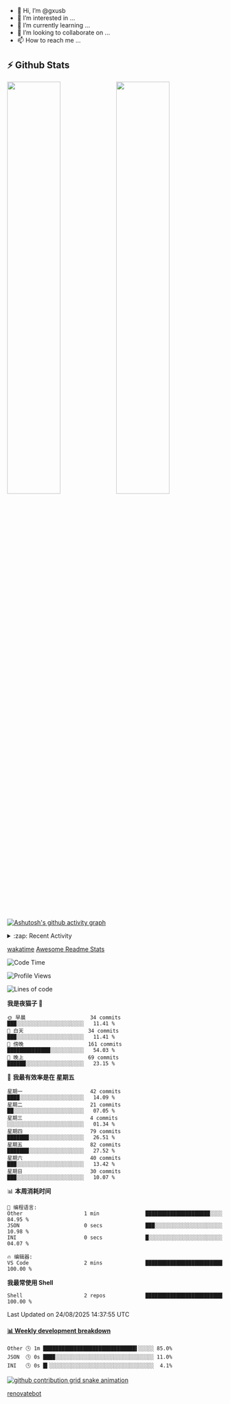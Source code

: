 - 👋 Hi, I’m @gxusb
- 👀 I’m interested in ...
- 🌱 I’m currently learning ...
- 💞️ I’m looking to collaborate on ...
- 📫 How to reach me ...

## ⚡ Github Stats

<p align="left">
  <img width="49.6%" src="https://github-readme-stats.vercel.app/api?username=gxusb&show_icons=true&theme=tokyonight&hide_border=true&locale=cn">
  <img width="49.6%" src="https://github-readme-streak-stats.herokuapp.com?user=gxusb&theme=dark&locale=zh&fire=92DD6B&ring=6FAFDD">
</p>

[![Ashutosh's github activity graph](https://github-readme-activity-graph.vercel.app/graph?username=gxusb&bg_color=d4e3fe&color=9e4c98&line=669c35&point=d29d00&area=true&hide_border=true)](https://github.com/ashutosh00710/github-readme-activity-graph)

<!---
<p align="left">
    <img width="49.5%" src="https://github-readme-stats.vercel.app/api?username=gxusb&show_icons=true&count_private=true&title_color=006400&text_color=000080&bg_color=30,00FFFF,40E0D0,00CED1&locale=cn">
  <img width="49.5%" src="https://github-readme-stats.vercel.app/api/top-langs/?username=gxusb&title_color=006400&text_color=000080&layout=compact&bg_color=30,00FFFF,40E0D0,00CED1&locale=cn">
</p>
--->

<details>
<summary>:zap: Recent Activity</summary>
<!--START_SECTION:activity-->

1. 🎉 Merged PR [#13](https://github.com/gxusb/gxusb/pull/13) in [gxusb/gxusb](https://github.com/gxusb/gxusb)
2. 🎉 Merged PR [#12](https://github.com/gxusb/gxusb/pull/12) in [gxusb/gxusb](https://github.com/gxusb/gxusb)
3. 🗣 Commented on [#56](https://github.com/hua0512/stream-rec/issues/56#issuecomment-2067642109) in [hua0512/stream-rec](https://github.com/hua0512/stream-rec)
4. 🗣 Commented on [#56](https://github.com/hua0512/stream-rec/issues/56#issuecomment-2067637130) in [hua0512/stream-rec](https://github.com/hua0512/stream-rec)
5. ❗ Opened issue [#56](https://github.com/hua0512/stream-rec/issues/56) in [hua0512/stream-rec](https://github.com/hua0512/stream-rec)
6. ❗ Opened issue [#50](https://github.com/hua0512/stream-rec/issues/50) in [hua0512/stream-rec](https://github.com/hua0512/stream-rec)
7. 🗣 Commented on [#5](https://github.com/v03413/ServerStatus-Client/issues/5) in [v03413/ServerStatus-Client](https://github.com/v03413/ServerStatus-Client)
8. ❗️ Opened issue [#5](https://github.com/v03413/ServerStatus-Client/issues/5) in [v03413/ServerStatus-Client](https://github.com/v03413/ServerStatus-Client)
9. ❗️ Opened issue [#2233](https://github.com/alist-org/alist/issues/2233) in [alist-org/alist](https://github.com/alist-org/alist)
10. ❗️ Opened issue [#194](https://github.com/cppla/ServerStatus/issues/194) in [cppla/ServerStatus](https://github.com/cppla/ServerStatus)

<!--END_SECTION:activity-->
</details>


[wakatime](https://wakatime.com/dashboard) [Awesome Readme Stats](https://github.com/marketplace/actions/profile-readme-development-stats)

<!--START_SECTION:waka-->
![Code Time](http://img.shields.io/badge/Code%20Time-177%20hrs%2030%20mins-blue)

![Profile Views](http://img.shields.io/badge/%E4%B8%AA%E4%BA%BA%E8%B5%84%E6%96%99%E8%A7%82%E7%9C%8B%E6%AC%A1%E6%95%B0-0-blue)

![Lines of code](https://img.shields.io/badge/%E4%BB%8E%E3%80%8CHello%20World%E3%80%8D%E8%B5%B7%E6%88%91%E5%B7%B2%E7%BB%8F%E5%86%99%E4%BA%86-2.0%20thousand%20%E8%A1%8C%E4%BB%A3%E7%A0%81-blue)

**我是夜猫子 🦉** 

```text
🌞 早晨                     34 commits          ███░░░░░░░░░░░░░░░░░░░░░░   11.41 % 
🌆 白天                     34 commits          ███░░░░░░░░░░░░░░░░░░░░░░   11.41 % 
🌃 傍晚                     161 commits         ██████████████░░░░░░░░░░░   54.03 % 
🌙 晚上                     69 commits          ██████░░░░░░░░░░░░░░░░░░░   23.15 % 
```
📅 **我最有效率是在 星期五** 

```text
星期一                      42 commits          ████░░░░░░░░░░░░░░░░░░░░░   14.09 % 
星期二                      21 commits          ██░░░░░░░░░░░░░░░░░░░░░░░   07.05 % 
星期三                      4 commits           ░░░░░░░░░░░░░░░░░░░░░░░░░   01.34 % 
星期四                      79 commits          ███████░░░░░░░░░░░░░░░░░░   26.51 % 
星期五                      82 commits          ███████░░░░░░░░░░░░░░░░░░   27.52 % 
星期六                      40 commits          ███░░░░░░░░░░░░░░░░░░░░░░   13.42 % 
星期日                      30 commits          ███░░░░░░░░░░░░░░░░░░░░░░   10.07 % 
```


📊 **本周消耗时间** 

```text
💬 编程语言: 
Other                    1 min               █████████████████████░░░░   84.95 % 
JSON                     0 secs              ███░░░░░░░░░░░░░░░░░░░░░░   10.98 % 
INI                      0 secs              █░░░░░░░░░░░░░░░░░░░░░░░░   04.07 % 

🔥 编辑器: 
VS Code                  2 mins              █████████████████████████   100.00 % 
```

**我最常使用 Shell** 

```text
Shell                    2 repos             █████████████████████████   100.00 % 
```




 Last Updated on 24/08/2025 14:37:55 UTC
<!--END_SECTION:waka-->

<!-- waka-box start -->
#### <a href="https://gist.github.com/595eec8ae8745b516c9a8ad8a265a100" target="_blank">📊 Weekly development breakdown</a>
```text
Other 🕓 1m ██████████████████████████████▌░░░░░ 85.0%
JSON  🕓 0s ███▉░░░░░░░░░░░░░░░░░░░░░░░░░░░░░░░░ 11.0%
INI   🕓 0s █▍░░░░░░░░░░░░░░░░░░░░░░░░░░░░░░░░░░  4.1%
```
<!-- Powered by https://github.com/YouEclipse/waka-box-go . -->
<!-- waka-box end -->

[![github contribution grid snake animation](https://raw.githubusercontent.com/gxusb/gxusb/output/github-contribution-grid-snake.svg)](https://github.com/gxusb)

<!---
gxusb/gxusb is a ✨ special ✨ repository because its `README.md` (this file) appears on your GitHub profile.
You can click the Preview link to take a look at your changes.
--->

[renovatebot](https://app.renovatebot.com/dashboard)
